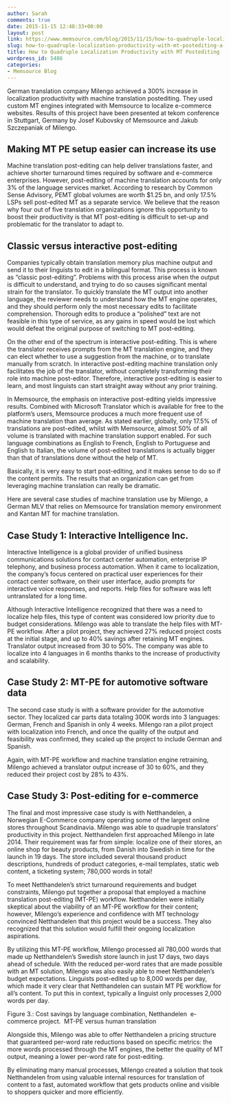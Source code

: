 ```yaml
---
author: Sarah
comments: true
date: 2015-11-15 12:48:33+00:00
layout: post
link: https://www.memsource.com/blog/2015/11/15/how-to-quadruple-localization-productivity-with-mt-postediting-a-case-study/
slug: how-to-quadruple-localization-productivity-with-mt-postediting-a-case-study
title: How to Quadruple Localization Productivity with MT Postediting
wordpress_id: 5486
categories:
- Memsource Blog
---
```




German translation company Milengo achieved a 300% increase in localization productivity with machine translation postediting. They used custom MT engines integrated with Memsource to localize e-commerce websites. Results of this project have been presented at tekom conference in Stuttgart, Germany by Josef Kubovsky of Memsource and Jakub Szczepaniak of Milengo.


## <!-- more -->




## Making MT PE setup easier can increase its use


Machine translation post-editing can help deliver translations faster, and achieve shorter turnaround times required by software and e-commerce enterprises. However, post-editing of machine translation accounts for only 3% of the language services market. According to research by Common Sense Advisory, PEMT global volumes are worth $1.25 bn, and only 17.5% LSPs sell post-edited MT as a separate service. We believe that the reason why four out of five translation organizations ignore this opportunity to boost their productivity is that MT post-editing is difficult to set-up and problematic for the translator to adapt to.


## Classic versus interactive post-editing


Companies typically obtain translation memory plus machine output and send it to their linguists to edit in a bilingual format. This process is known as “classic post-editing”. Problems with this process arise when the output is difficult to understand, and trying to do so causes significant mental strain for the translator. To quickly translate the MT output into another language, the reviewer needs to understand how the MT engine operates, and they should perform only the most necessary edits to facilitate comprehension. Thorough edits to produce a “polished” text are not feasible in this type of service, as any gains in speed would be lost which would defeat the original purpose of switching to MT post-editing.

On the other end of the spectrum is interactive post-editing. This is where the translator receives prompts from the MT translation engine, and they can elect whether to use a suggestion from the machine, or to translate manually from scratch. In interactive post-editing machine translation only facilitates the job of the translator, without completely transforming their role into machine post-editor. Therefore, interactive post-editing is easier to learn, and most linguists can start straight away without any prior training.

In Memsource, the emphasis on interactive post-editing yields impressive results. Combined with Microsoft Translator which is available for free to the platform’s users, Memsource produces a much more frequent use of machine translation than average. As stated earlier, globally, only 17.5% of translations are post-edited, whilst with Memsource, almost 50% of all volume is translated with machine translation support enabled. For such language combinations as English to French, English to Portuguese and English to Italian, the volume of post-edited translations is actually bigger than that of translations done without the help of MT.

Basically, it is very easy to start post-editing, and it makes sense to do so if the content permits. The results that an organization can get from leveraging machine translation can really be dramatic.

Here are several case studies of machine translation use by Milengo, a German MLV that relies on Memsource for translation memory environment and Kantan MT for machine translation.


## Case Study 1: Interactive Intelligence Inc.


Interactive Intelligence is a global provider of unified business communications solutions for contact center automation, enterprise IP telephony, and business process automation. When it came to localization, the company’s focus centered on practical user experiences for their contact center software, on their user interface, audio prompts for interactive voice responses, and reports. Help files for software was left untranslated for a long time.

Although Interactive Intelligence recognized that there was a need to localize help files, this type of content was considered low priority due to budget considerations. Milengo was able to translate the help files with MT-PE workflow. After a pilot project, they achieved 27% reduced project costs at the initial stage, and up to 40% savings after retaining MT engines. Translator output increased from 30 to 50%. The company was able to localize into 4 languages in 6 months thanks to the increase of productivity and scalability.


## Case Study 2: MT-PE for automotive software data


The second case study is with a software provider for the automotive sector. They localized car parts data totaling 300K words into 3 languages: German, French and Spanish in only 4 weeks. Milengo ran a pilot project with localization into French, and once the quality of the output and feasibility was confirmed, they scaled up the project to include German and Spanish.

Again, with MT-PE workflow and machine translation engine retraining, Milengo achieved a translator output increase of 30 to 60%, and they reduced their project cost by 28% to 43%.


## Case Study 3: Post-editing for e-commerce


The final and most impressive case study is with Netthandelen, a Norwegian E-Commerce company operating some of the largest online stores throughout Scandinavia. Milengo was able to quadruple translators’ productivity in this project. Netthandelen first approached Milengo in late 2014. Their requirement was far from simple: localize one of their stores, an online shop for beauty products, from Danish into Swedish in time for the launch in 19 days. The store included several thousand product descriptions, hundreds of product categories, e-mail templates, static web content, a ticketing system; 780,000 words in total!

To meet Netthandelen’s strict turnaround requirements and budget constraints, Milengo put together a proposal that employed a machine translation post-editing (MT-PE) workflow. Netthandelen were initially skeptical about the viability of an MT-PE workflow for their content; however, Milengo’s experience and confidence with MT technology convinced Netthandelen that this project would be a success. They also recognized that this solution would fulfill their ongoing localization aspirations.

By utilizing this MT-PE workflow, Milengo processed all 780,000 words that made up Netthandelen’s Swedish store launch in just 17 days, two days ahead of schedule. With the reduced per-word rates that are made possible with an MT solution, Milengo was also easily able to meet Netthandelen’s budget expectations. Linguists post-edited up to 8,000 words per day, which made it very clear that Netthandelen can sustain MT PE workflow for all’s content. To put this in context, typically a linguist only processes 2,000 words per day.

Figure 3.: Cost savings by language combination, Netthandelen  e-commerce project.  MT-PE versus human translation



Alongside this, Milengo was able to offer Netthandelen a pricing structure that guaranteed per-word rate reductions based on specific metrics: the more words processed through the MT engines, the better the quality of MT output, meaning a lower per-word rate for post-editing.

By eliminating many manual processes, Milengo created a solution that took Netthandelen from using valuable internal resources for translation of content to a fast, automated workflow that gets products online and visible to shoppers quicker and more efficiently.
